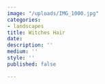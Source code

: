 ```yaml
---
image: "/uploads/IMG_1000.jpg"
categories:
- landscapes
title: Witches Hair
date: 
description: ''
medium: ''
style: ''
published: false

---
```

